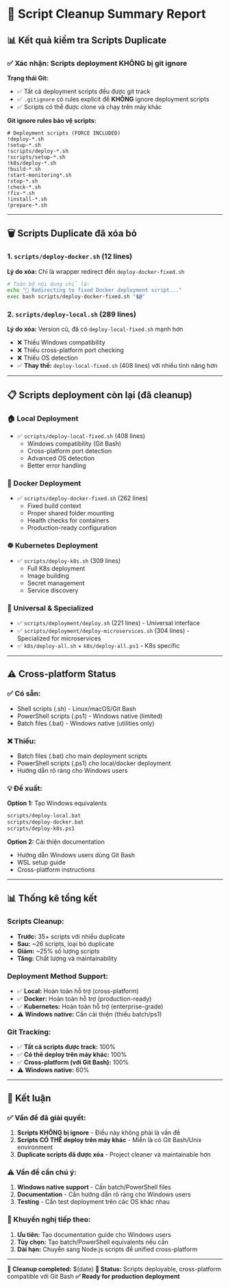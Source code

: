 # 🧹 Script Cleanup Summary Report

## 📊 **Kết quả kiểm tra Scripts Duplicate**

### ✅ **Xác nhận: Scripts deployment KHÔNG bị git ignore**

**Trạng thái Git:**
- ✅ Tất cả deployment scripts đều được git track
- ✅ `.gitignore` có rules explicit để **KHÔNG** ignore deployment scripts
- ✅ Scripts có thể được clone và chạy trên máy khác

**Git ignore rules bảo vệ scripts:**
```gitignore
# Deployment scripts (FORCE INCLUDED)
!deploy-*.sh
!setup-*.sh
!scripts/deploy-*.sh
!scripts/setup-*.sh
!k8s/deploy-*.sh
!build-*.sh
!start-monitoring*.sh
!stop-*.sh
!check-*.sh
!fix-*.sh
!install-*.sh
!prepare-*.sh
```

---

## 🗑️ **Scripts Duplicate đã xóa bỏ**

### **1. `scripts/deploy-docker.sh` (12 lines)**
**Lý do xóa:** Chỉ là wrapper redirect đến `deploy-docker-fixed.sh`
```bash
# Toàn bộ nội dung chỉ là:
echo "🔄 Redirecting to fixed Docker deployment script..."
exec bash scripts/deploy-docker-fixed.sh "$@"
```

### **2. `scripts/deploy-local.sh` (289 lines)**
**Lý do xóa:** Version cũ, đã có `deploy-local-fixed.sh` mạnh hơn
- ❌ Thiếu Windows compatibility 
- ❌ Thiếu cross-platform port checking
- ❌ Thiếu OS detection
- ✅ **Thay thế:** `deploy-local-fixed.sh` (408 lines) với nhiều tính năng hơn

---

## 📋 **Scripts deployment còn lại (đã cleanup)**

### **🏠 Local Deployment**
- ✅ `scripts/deploy-local-fixed.sh` (408 lines)
  - Windows compatibility (Git Bash)
  - Cross-platform port detection
  - Advanced OS detection
  - Better error handling

### **🐳 Docker Deployment**
- ✅ `scripts/deploy-docker-fixed.sh` (262 lines)
  - Fixed build context
  - Proper shared folder mounting
  - Health checks for containers
  - Production-ready configuration

### **☸️ Kubernetes Deployment**
- ✅ `scripts/deploy-k8s.sh` (309 lines)
  - Full K8s deployment
  - Image building
  - Secret management
  - Service discovery

### **🎯 Universal & Specialized**
- ✅ `scripts/deployment/deploy.sh` (221 lines) - Universal interface
- ✅ `scripts/deployment/deploy-microservices.sh` (304 lines) - Specialized for microservices
- ✅ `k8s/deploy-all.sh` + `k8s/deploy-all.ps1` - K8s specific

---

## ⚠️ **Cross-platform Status**

### **✅ Có sẵn:**
- Shell scripts (.sh) - Linux/macOS/Git Bash
- PowerShell scripts (.ps1) - Windows native (limited)
- Batch files (.bat) - Windows native (utilities only)

### **❌ Thiếu:**
- Batch files (.bat) cho main deployment scripts
- PowerShell scripts (.ps1) cho local/docker deployment
- Hướng dẫn rõ ràng cho Windows users

### **💡 Đề xuất:**
**Option 1:** Tạo Windows equivalents
```cmd
scripts/deploy-local.bat
scripts/deploy-docker.bat
scripts/deploy-k8s.ps1
```

**Option 2:** Cải thiện documentation
- Hướng dẫn Windows users dùng Git Bash
- WSL setup guide
- Cross-platform instructions

---

## 📊 **Thống kê tổng kết**

### **Scripts Cleanup:**
- **Trước:** 35+ scripts với nhiều duplicate
- **Sau:** ~26 scripts, loại bỏ duplicate
- **Giảm:** ~25% số lượng scripts
- **Tăng:** Chất lượng và maintainability

### **Deployment Method Support:**
- ✅ **Local:** Hoàn toàn hỗ trợ (cross-platform)
- ✅ **Docker:** Hoàn toàn hỗ trợ (production-ready)
- ✅ **Kubernetes:** Hoàn toàn hỗ trợ (enterprise-grade)
- ⚠️ **Windows native:** Cần cải thiện (thiếu batch/ps1)

### **Git Tracking:**
- ✅ **Tất cả scripts được track:** 100%
- ✅ **Có thể deploy trên máy khác:** 100%
- ✅ **Cross-platform (với Git Bash):** 100%
- ⚠️ **Windows native:** 60%

---

## 🎯 **Kết luận**

### **✅ Vấn đề đã giải quyết:**
1. **Scripts KHÔNG bị ignore** - Điều này không phải là vấn đề
2. **Scripts CÓ THỂ deploy trên máy khác** - Miễn là có Git Bash/Unix environment
3. **Duplicate scripts đã được xóa** - Project cleaner và maintainable hơn

### **⚠️ Vấn đề cần chú ý:**
1. **Windows native support** - Cần batch/PowerShell files
2. **Documentation** - Cần hướng dẫn rõ ràng cho Windows users
3. **Testing** - Cần test deployment trên các OS khác nhau

### **🚀 Khuyến nghị tiếp theo:**
1. **Ưu tiên:** Tạo documentation guide cho Windows users
2. **Tùy chọn:** Tạo batch/PowerShell equivalents nếu cần
3. **Dài hạn:** Chuyển sang Node.js scripts để unified cross-platform

---

**📅 Cleanup completed:** $(date)
**🔄 Status:** Scripts deployable, cross-platform compatible với Git Bash
**✅ Ready for production deployment**
